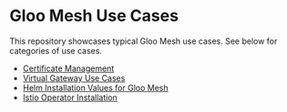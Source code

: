 # Gloo Mesh Use Cases

This repository showcases typical Gloo Mesh use cases.  See below for categories of use cases.

- [Certificate Management](./cert-management/README.md)
- [Virtual Gateway Use Cases](./virtual-gateway/README.md)
- [Helm Installation Values for Gloo Mesh](./helm-install/README.md)
- [Istio Operator Installation](./istio-install/README.md)
